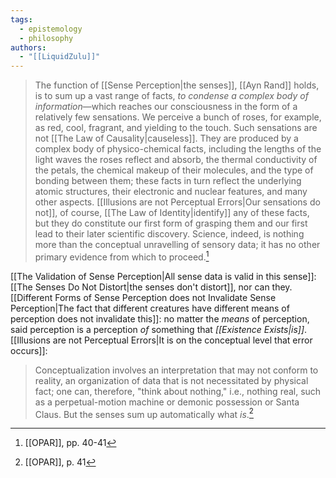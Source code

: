 ```yaml
---
tags:
  - epistemology
  - philosophy
authors:
  - "[[LiquidZulu]]"
---
```

>The function of [[Sense Perception|the senses]], [[Ayn Rand]] holds, is to sum up a vast range of facts, *to condense a complex body of information*—which reaches our consciousness in the form of a relatively few sensations. We perceive a bunch of roses, for example, as red, cool, fragrant, and yielding to the touch. Such sensations are not [[The Law of Causality|causeless]]. They are produced by a complex body of physico-chemical facts, including the lengths of the light waves the roses reflect and absorb, the thermal conductivity of the petals, the chemical makeup of their molecules, and the type of bonding between them; these facts in turn reflect the underlying atomic structures, their electronic and nuclear features, and many other aspects. [[Illusions are not Perceptual Errors|Our sensations do not]], of course, [[The Law of Identity|identify]] any of these facts, but they do constitute our first form of grasping them and our first lead to their later scientific discovery. Science, indeed, is nothing more than the conceptual unravelling of sensory data; it has no other primary evidence from which to proceed.[^1]

[[The Validation of Sense Perception|All sense data is valid in this sense]]: [[The Senses Do Not Distort|the senses don't distort]], nor can they. [[Different Forms of Sense Perception does not Invalidate Sense Perception|The fact that different creatures have different means of perception does not invalidate this]]: no matter the *means* of perception, said perception is a perception *of* something that *[[Existence Exists|is]]*. [[Illusions are not Perceptual Errors|It is on the conceptual level that error occurs]]:
>Conceptualization involves an interpretation that may not conform to reality, an organization of data that is not necessitated by physical fact; one can, therefore, "think about nothing," i.e., nothing real, such as a perpetual-motion machine or demonic possession or Santa Claus. But the senses sum up automatically what *is*.[^2]

[^1]: [[OPAR]], pp. 40-41
[^2]: [[OPAR]], p. 41